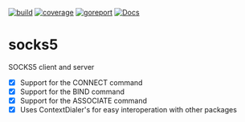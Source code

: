 [![build](https://github.com/linkdata/socks5/actions/workflows/build.yml/badge.svg)](https://github.com/linkdata/socks5/actions/workflows/build.yml)
[![coverage](https://coveralls.io/repos/github/linkdata/socks5/badge.svg?branch=main)](https://coveralls.io/github/linkdata/socks5?branch=main)
[![goreport](https://goreportcard.com/badge/github.com/linkdata/socks5)](https://goreportcard.com/report/github.com/linkdata/socks5)
[![Docs](https://godoc.org/github.com/linkdata/socks5?status.svg)](https://godoc.org/github.com/linkdata/socks5)

# socks5
SOCKS5 client and server

- [x] Support for the CONNECT command
- [x] Support for the BIND command
- [x] Support for the ASSOCIATE command
- [x] Uses ContextDialer's for easy interoperation with other packages
